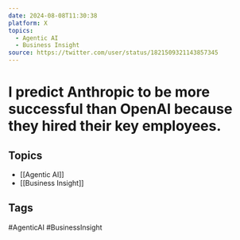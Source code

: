 ```yaml
---
date: 2024-08-08T11:30:38
platform: X
topics:
  - Agentic AI
  - Business Insight
source: https://twitter.com/user/status/1821509321143857345
---
```

# I predict Anthropic to be more successful than OpenAI because they hired their key employees.

## Topics
- [[Agentic AI]]
- [[Business Insight]]

## Tags
#AgenticAI #BusinessInsight